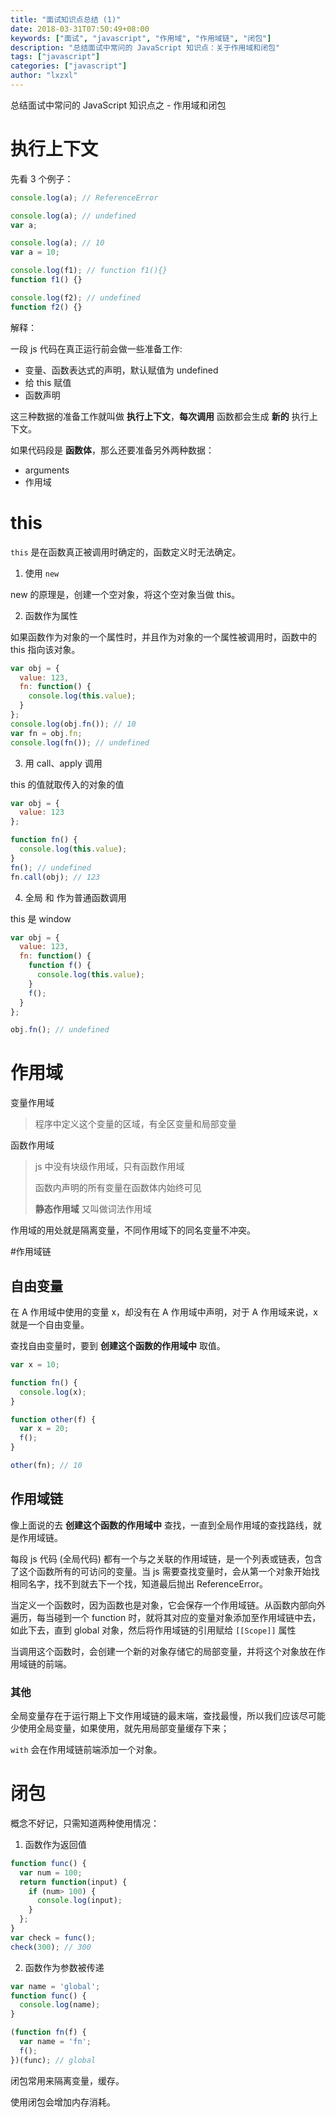 ```yaml
---
title: "面试知识点总结 (1)"
date: 2018-03-31T07:50:49+08:00
keywords: ["面试", "javascript", "作用域", "作用域链", "闭包"]
description: "总结面试中常问的 JavaScript 知识点：关于作用域和闭包"
tags: ["javascript"]
categories: ["javascript"]
author: "lxzxl"
---
```


总结面试中常问的 JavaScript 知识点之 - 作用域和闭包

# 执行上下文

先看 3 个例子：

```javascript
console.log(a); // ReferenceError

console.log(a); // undefined
var a;

console.log(a); // 10
var a = 10;

console.log(f1); // function f1(){}
function f1() {}

console.log(f2); // undefined
function f2() {}
```

解释：

一段 js 代码在真正运行前会做一些准备工作:

* 变量、函数表达式的声明，默认赋值为 undefined
* 给 this 赋值
* 函数声明

这三种数据的准备工作就叫做 __执行上下文__，__每次调用__ 函数都会生成 __新的__ 执行上下文。

如果代码段是 __函数体__，那么还要准备另外两种数据：

* arguments
* 作用域

# this

`this` 是在函数真正被调用时确定的，函数定义时无法确定。

1.  使用 `new`

new 的原理是，创建一个空对象，将这个空对象当做 this。

2.  函数作为属性

如果函数作为对象的一个属性时，并且作为对象的一个属性被调用时，函数中的 this 指向该对象。

```javascript
var obj = {
  value: 123,
  fn: function() {
    console.log(this.value);
  }
};
console.log(obj.fn()); // 10
var fn = obj.fn;
console.log(fn()); // undefined
```

3.  用 call、apply 调用

this 的值就取传入的对象的值

```javascript
var obj = {
  value: 123
};

function fn() {
  console.log(this.value);
}
fn(); // undefined
fn.call(obj); // 123
```

4.  全局 和 作为普通函数调用

this 是 window

```javascript
var obj = {
  value: 123,
  fn: function() {
    function f() {
      console.log(this.value);
    }
    f();
  }
};

obj.fn(); // undefined
```

# 作用域

变量作用域

> 程序中定义这个变量的区域，有全区变量和局部变量

函数作用域

> js 中没有块级作用域，只有函数作用域
>
> 函数内声明的所有变量在函数体内始终可见
>
> __静态作用域__ 又叫做词法作用域

作用域的用处就是隔离变量，不同作用域下的同名变量不冲突。

#作用域链

## 自由变量

在 A 作用域中使用的变量 x，却没有在 A 作用域中声明，对于 A 作用域来说，x 就是一个自由变量。

查找自由变量时，要到 __创建这个函数的作用域中__ 取值。

```javascript
var x = 10;

function fn() {
  console.log(x);
}

function other(f) {
  var x = 20;
  f();
}

other(fn); // 10
```

## 作用域链

像上面说的去 __创建这个函数的作用域中__ 查找，一直到全局作用域的查找路线，就是作用域链。

每段 js 代码 (全局代码) 都有一个与之关联的作用域链，是一个列表或链表，包含了这个函数所有的可访问的变量。当 js 需要查找变量时，会从第一个对象开始找相同名字，找不到就去下一个找，知道最后抛出 ReferenceError。

当定义一个函数时，因为函数也是对象，它会保存一个作用域链。从函数内部向外遍历，每当碰到一个 function 时，就将其对应的变量对象添加至作用域链中去，如此下去，直到 global 对象，然后将作用域链的引用赋给 `[[Scope]]` 属性

当调用这个函数时，会创建一个新的对象存储它的局部变量，并将这个对象放在作用域链的前端。

### 其他

全局变量存在于运行期上下文作用域链的最末端，查找最慢，所以我们应该尽可能少使用全局变量，如果使用，就先用局部变量缓存下来；

`with` 会在作用域链前端添加一个对象。

# 闭包

概念不好记，只需知道两种使用情况：

1.  函数作为返回值

```javascript
function func() {
  var num = 100;
  return function(input) {
    if (num> 100) {
      console.log(input);
    }
  };
}
var check = func();
check(300); // 300
```

2.  函数作为参数被传递

```javascript
var name = 'global';
function func() {
  console.log(name);
}

(function fn(f) {
  var name = 'fn';
  f();
})(func); // global
```

闭包常用来隔离变量，缓存。

使用闭包会增加内存消耗。
